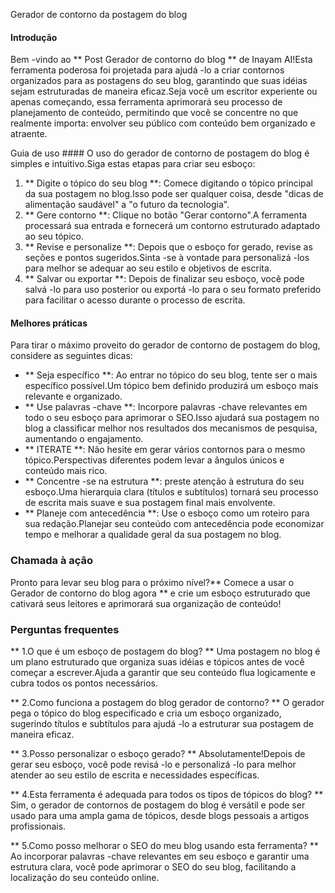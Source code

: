 Gerador de contorno da postagem do blog

#### Introdução
Bem -vindo ao ** Post Gerador de contorno do blog ** de Inayam AI!Esta ferramenta poderosa foi projetada para ajudá -lo a criar contornos organizados para as postagens do seu blog, garantindo que suas idéias sejam estruturadas de maneira eficaz.Seja você um escritor experiente ou apenas começando, essa ferramenta aprimorará seu processo de planejamento de conteúdo, permitindo que você se concentre no que realmente importa: envolver seu público com conteúdo bem organizado e atraente.

Guia de uso ####
O uso do gerador de contorno de postagem do blog é simples e intuitivo.Siga estas etapas para criar seu esboço:

1. ** Digite o tópico do seu blog **: Comece digitando o tópico principal da sua postagem no blog.Isso pode ser qualquer coisa, desde "dicas de alimentação saudável" a "o futuro da tecnologia".
2. ** Gere contorno **: Clique no botão "Gerar contorno".A ferramenta processará sua entrada e fornecerá um contorno estruturado adaptado ao seu tópico.
3. ** Revise e personalize **: Depois que o esboço for gerado, revise as seções e pontos sugeridos.Sinta -se à vontade para personalizá -los para melhor se adequar ao seu estilo e objetivos de escrita.
4. ** Salvar ou exportar **: Depois de finalizar seu esboço, você pode salvá -lo para uso posterior ou exportá -lo para o seu formato preferido para facilitar o acesso durante o processo de escrita.

#### Melhores práticas
Para tirar o máximo proveito do gerador de contorno de postagem do blog, considere as seguintes dicas:

- ** Seja específico **: Ao entrar no tópico do seu blog, tente ser o mais específico possível.Um tópico bem definido produzirá um esboço mais relevante e organizado.
- ** Use palavras -chave **: Incorpore palavras -chave relevantes em todo o seu esboço para aprimorar o SEO.Isso ajudará sua postagem no blog a classificar melhor nos resultados dos mecanismos de pesquisa, aumentando o engajamento.
- ** ITERATE **: Não hesite em gerar vários contornos para o mesmo tópico.Perspectivas diferentes podem levar a ângulos únicos e conteúdo mais rico.
- ** Concentre -se na estrutura **: preste atenção à estrutura do seu esboço.Uma hierarquia clara (títulos e subtítulos) tornará seu processo de escrita mais suave e sua postagem final mais envolvente.
- ** Planeje com antecedência **: Use o esboço como um roteiro para sua redação.Planejar seu conteúdo com antecedência pode economizar tempo e melhorar a qualidade geral da sua postagem no blog.

### Chamada à ação
Pronto para levar seu blog para o próximo nível?** Comece a usar o Gerador de contorno do blog agora ** e crie um esboço estruturado que cativará seus leitores e aprimorará sua organização de conteúdo!

### Perguntas frequentes

** 1.O que é um esboço de postagem do blog? **
Uma postagem no blog é um plano estruturado que organiza suas idéias e tópicos antes de você começar a escrever.Ajuda a garantir que seu conteúdo flua logicamente e cubra todos os pontos necessários.

** 2.Como funciona a postagem do blog gerador de contorno? **
O gerador pega o tópico do blog especificado e cria um esboço organizado, sugerindo títulos e subtítulos para ajudá -lo a estruturar sua postagem de maneira eficaz.

** 3.Posso personalizar o esboço gerado? **
Absolutamente!Depois de gerar seu esboço, você pode revisá -lo e personalizá -lo para melhor atender ao seu estilo de escrita e necessidades específicas.

** 4.Esta ferramenta é adequada para todos os tipos de tópicos do blog? **
Sim, o gerador de contornos de postagem do blog é versátil e pode ser usado para uma ampla gama de tópicos, desde blogs pessoais a artigos profissionais.

** 5.Como posso melhorar o SEO do meu blog usando esta ferramenta? **
Ao incorporar palavras -chave relevantes em seu esboço e garantir uma estrutura clara, você pode aprimorar o SEO do seu blog, facilitando a localização do seu conteúdo online.